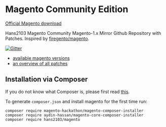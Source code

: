 # Magento Community Edition

[Official Magento download](https://magento.com/tech-resources/download)

Hans2103 Magento Community Magento-1.x Mirror Github Repository with Patches.
Inspired by [firegento/magento](https://github.com/firegento/magento).

[![Gitter](https://badges.gitter.im/Join%20Chat.svg)](https://gitter.im/firegento/magento?utm_source=badge&utm_medium=badge&utm_campaign=pr-badge)

- [available magento versions](https://github.com/hans2103/magento/releases)
- [an overview of all patches](https://github.com/brentwpeterson/magento-patches)

## Installation via Composer

If you do not know what Composer is, please first read [this](https://getcomposer.org/doc/00-intro.md).

To generate `composer.json` and install magento for the first time run:

```
composer require magento-hackathon/magento-composer-installer
composer require aydin-hassan/magento-core-composer-installer
composer require hans2103/magento
```
